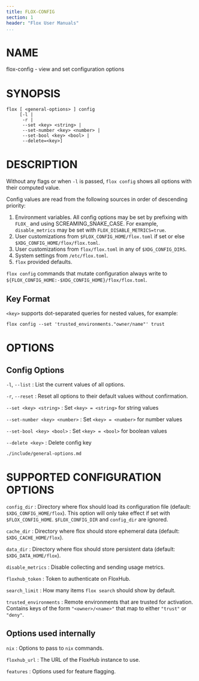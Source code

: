 ```yaml
---
title: FLOX-CONFIG
section: 1
header: "Flox User Manuals"
...
```



# NAME

flox-config - view and set configuration options

# SYNOPSIS

```
flox [ <general-options> ] config
     [-l |
      -r |
      --set <key> <string> |
      --set-number <key> <number> |
      --set-bool <key> <bool> |
      --delete=<key>]
```

# DESCRIPTION

Without any flags or when `-l` is passed, `flox config` shows all options with
their computed value.

Config values are read from the following sources in order of descending priority:

1. Environment variables.
   All config options may be set by prefixing with `FLOX_` and using
   SCREAMING_SNAKE_CASE.
   For example, `disable_metrics` may be set with `FLOX_DISABLE_METRICS=true`.
1. User customizations from `$FLOX_CONFIG_HOME/flox.toml` if set or else
   `$XDG_CONFIG_HOME/flox/flox.toml`.
1. User customizations from `flox/flox.toml` in any of `$XDG_CONFIG_DIRS`.
1. System settings from `/etc/flox.toml`.
1. `flox` provided defaults.

`flox config` commands that mutate configuration always write to
`${FLOX_CONFIG_HOME:-$XDG_CONFIG_HOME}/flox/flox.toml`.

## Key Format

`<key>` supports dot-separated queries for nested values, for example:

```
flox config --set 'trusted_environments."owner/name"' trust
```

# OPTIONS

## Config Options

`-l`, `--list`
:   List the current values of all options.

`-r`, `--reset`
:   Reset all options to their default values without confirmation.

`--set <key> <string>`
:  Set `<key> = <string>` for string values

`--set-number <key> <number>`
:  Set `<key> = <number>` for number values

`--set-bool <key> <bool>`
:  Set `<key> = <bool>` for boolean values

`--delete <key>`
:   Delete config key

```{.include}
./include/general-options.md
```

# SUPPORTED CONFIGURATION OPTIONS

`config_dir`
:   Directory where flox should load its configuration file
    (default: `$XDG_CONFIG_HOME/flox`).
    This option will only take effect if set with `$FLOX_CONFIG_HOME`.
    `$FLOX_CONFIG_DIR` and `config_dir` are ignored.

`cache_dir`
:   Directory where flox should store ephemeral data 
    (default: `$XDG_CACHE_HOME/flox`).

`data_dir`
:   Directory where flox should store persistent data
    (default: `$XDG_DATA_HOME/flox`).

`disable_metrics`
:   Disable collecting and sending usage metrics.

`floxhub_token`
:   Token to authenticate on FloxHub.

`search_limit`
:   How many items `flox search` should show by default.

`trusted_environments`
:   Remote environments that are trusted for activation.
    Contains keys of the form `"<owner>/<name>"` that map to either `"trust"` or
    `"deny"`.

## Options used internally

`nix`
:   Options to pass to `nix` commands.

`floxhub_url`
:   The URL of the FloxHub instance to use.

`features`
:   Options used for feature flagging.
